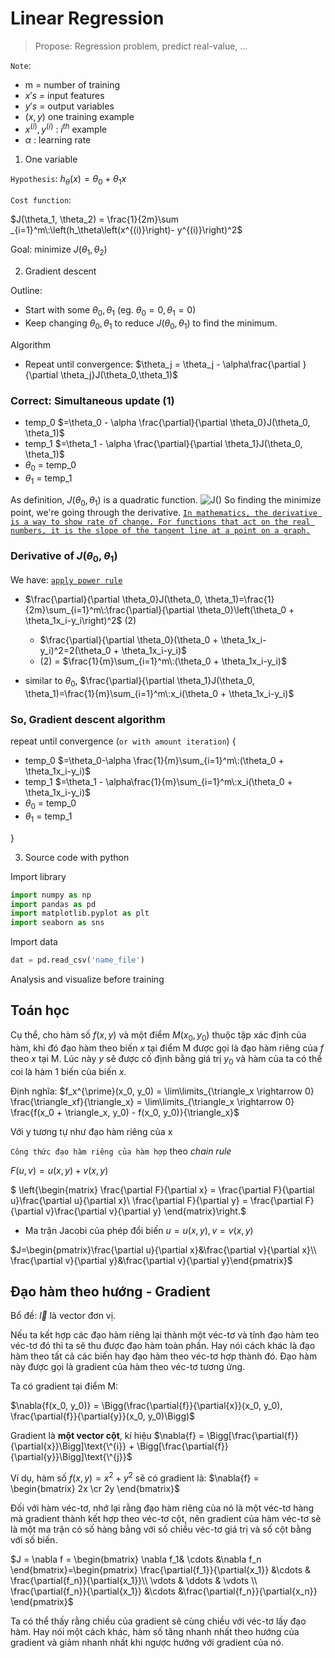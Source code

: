 # Linear Regression

> Propose: Regression problem, predict real-value, ...

`Note`:

- m = number of training
- $x's$ = input features
- $y's$ = output variables
- $(x, y)$ one training example
- $x^{(i)}, y^{(i)}$ : $i^{th}$ example
- $\alpha$ : learning rate

1. One variable

`Hypothesis`: $h_{\theta}(x) = \theta_0 + \theta_1x$

`Cost function`:

$J(\theta_1, \theta_2) = \frac{1}{2m}\sum _{i=1}^m\:\left(h_\theta\left(x^{(i)}\right)- y^{(i)}\right)^2$

Goal: minimize $J(\theta_1, \theta_2)$

2. Gradient descent

Outline:

- Start with some $\theta_0, \theta_1$ (eg. $\theta_0 = 0, \theta_1 = 0$)
- Keep changing $\theta_0, \theta_1$ to reduce $J(\theta_0, \theta_1)$ to find the minimum.

Algorithm

- Repeat until convergence:
$\theta_j = \theta_j - \alpha\frac{\partial }{\partial \theta_j}J(\theta_0,\theta_1)$

### Correct: Simultaneous update (1)

- temp_0  $=\theta_0 - \alpha \frac{\partial}{\partial \theta_0}J(\theta_0, \theta_1)$
- temp_1  $=\theta_1 - \alpha \frac{\partial}{\partial \theta_1}J(\theta_0, \theta_1)$
- $\theta_0$ = temp_0
- $\theta_1$ = temp_1

As definition, $J(\theta_0, \theta_1)$ is a quadratic function.
![J()](https://www.mathworks.com/content/dam/mathworks/videos/s/surrogate-optimization-public.mp4/jcr:content/renditions/thumb-surrogate-optimization.png)
So finding the minimize point, we're going through the derivative.
[`In mathematics, the derivative is a way to show rate of change. For functions that act on the real numbers, it is the slope of the tangent line at a point on a graph.`](https://simple.wikipedia.org/wiki/Derivative_(mathematics)#:~:text=In%20mathematics%2C%20the%20derivative%20is,a%20point%20on%20a%20graph.)

### Derivative of $J(\theta_0, \theta_1)$

We have: [`apply power rule`](https://en.wikipedia.org/wiki/Power_rule)

* $\frac{\partial}{\partial \theta_0}J(\theta_0, \theta_1)=\frac{1}{2m}\sum_{i=1}^m\:\frac{\partial}{\partial \theta_0}\left(\theta_0 + \theta_1x_i-y_i\right)^2$ (2)

  - $\frac{\partial}{\partial \theta_0}(\theta_0 + \theta_1x_i-y_i)^2=2(\theta_0 + \theta_1x_i-y_i)$
  - (2) = $\frac{1}{m}\sum_{i=1}^m\:(\theta_0 + \theta_1x_i-y_i)$

* similar to $\theta_0$, $\frac{\partial}{\partial \theta_1}J(\theta_0, \theta_1)=\frac{1}{m}\sum_{i=1}^m\:x_i(\theta_0 + \theta_1x_i-y_i)$

### So, Gradient descent algorithm

repeat until convergence (`or with amount iteration`) {

- temp_0  $=\theta_0-\alpha \frac{1}{m}\sum_{i=1}^m\:(\theta_0 + \theta_1x_i-y_i)$
- temp_1  $=\theta_1 - \alpha\frac{1}{m}\sum_{i=1}^m\:x_i(\theta_0 + \theta_1x_i-y_i)$
- $\theta_0$ = temp_0
- $\theta_1$ = temp_1

}

3. Source code with python

Import library

``` python
import numpy as np
import pandas as pd
import matplotlib.pyplot as plt
import seaborn as sns
```

Import data

``` python
dat = pd.read_csv('name_file')
```

Analysis and visualize before training



## Toán học

Cụ thể, cho hàm số $f(x, y)$ và một điểm $M(x_0, y_0)$ thuộc tập xác định của hàm, khi đó đạo hàm theo biến $x$ tại điểm M được gọi là đạo hàm riêng của $f$ theo $x$ tại M. Lúc này $y$ sẽ được cố định bằng giá trị $y_0$ và hàm của ta có thể coi là hàm 1 biến của biến $x$.

Định nghĩa:
$f_x^{\prime}(x_0, y_0) = \lim\limits_{\triangle_x \rightarrow 0} \frac{\triangle_xf}{\triangle_x} = \lim\limits_{\triangle_x \rightarrow 0} \frac{f(x_0 + \triangle_x, y_0) - f(x_0, y_0)}{\triangle_x}$

Với y tương tự như đạo hàm riêng của x

`Công thức đạo hàm riêng của hàm hợp` theo *chain rule*

$F(u,v) = u(x,y)+v(x,y)$

$
\left\{\begin{matrix}
\frac{\partial F}{\partial x} = \frac{\partial F}{\partial u}\frac{\partial u}{\partial x}\\ \frac{\partial F}{\partial y} = \frac{\partial F}{\partial v}\frac{\partial v}{\partial y}
\end{matrix}\right.$

* Ma trận Jacobi của phép đổi biến $u=u(x,y), v=v(x, y)$

$J=\begin{pmatrix}\frac{\partial u}{\partial x}&\frac{\partial v}{\partial x}\\ \frac{\partial v}{\partial y}&\frac{\partial v}{\partial y}\end{pmatrix}$

## Đạo hàm theo hướng - Gradient

Bổ đề: $\overrightarrow{l}$ là vector đơn vị.

Nếu ta kết hợp các đạo hàm riêng lại thành một véc-tơ và tính đạo hàm teo véc-tơ đó thì ta sẽ thu được đạo hàm toàn phần. Hay nói cách khác là đạo hàm theo tất cả các biến hay đạo hàm theo véc-tơ hợp thành đó. Đạo hàm này được gọi là gradient của hàm theo véc-tơ tương ứng.

Ta có gradient tại điểm M:

$\nabla{f(x_0, y_0)} = \Bigg(\frac{\partial{f}}{\partial{x}}(x_0, y_0), \frac{\partial{f}}{\partial{y}}(x_0, y_0)\Bigg)$

Gradient là **một vector cột**, kí hiệu $\nabla{f} = \Bigg[\frac{\partial{f}}{\partial{x}}\Bigg]\text{\^{i}} + \Bigg[\frac{\partial{f}}{\partial{y}}\Bigg]\text{\^{j}}$

Ví dụ, hàm số $f(x, y) = x^2 + y^2$
  sẽ có gradient là: $\nabla{f} = \begin{bmatrix} 2x \cr 2y \end{bmatrix}$

Đối với hàm véc-tơ, nhớ lại rằng đạo hàm riêng của nó là một véc-tơ hàng mà gradient thành kết hợp theo véc-tơ cột, nên gradient của hàm véc-tơ sẽ là một ma trận có số hàng bằng với số chiều véc-tơ giá trị và số cột bằng với số biến.

$J = \nabla f = \begin{bmatrix}
 \nabla f_1& \cdots &\nabla f_n \end{bmatrix}=\begin{pmatrix}
\frac{\partial{f_1}}{\partial{x_1}} &\cdots & \frac{\partial{f_n}}{\partial{x_1}}\\ \vdots  & \ddots & \vdots \\ \frac{\partial{f_n}}{\partial{x_1}} &\cdots &\frac{\partial{f_n}}{\partial{x_n}} \end{pmatrix}$

 Ta có thể thấy rằng chiều của gradient sẽ cùng chiều với véc-tơ lấy đạo hàm. Hay nói một cách khác, hàm số tăng nhanh nhất theo hướng của gradient và giảm nhanh nhất khi ngược hướng với gradient của nó.

